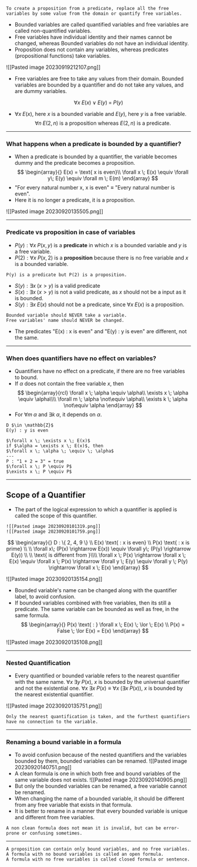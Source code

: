 ```ad-abstract
To create a proposition from a predicate, replace all the free variables by some value from the domain or quantify free variables. 
```

- Bounded variables are called quantified variables and free variables are called non-quantified variables.
- Free variables have individual identity and their names cannot be changed, whereas Bounded variables do not have an individual identity.
- Proposition does not contain any variables, whereas predicates (propositional functions) take variables.

![[Pasted image 20230919212107.png]]

- Free variables are free to take any values from their domain. Bounded variables are bounded by a quantifier and do not take any values, and are dummy variables.

$$
\forall x \; E(x) \; \lor \; E(y) \; = \; P(y)
$$
- $\forall x \; E(x)$, here $x$ is a bounded variable and $E(y)$, here $y$ is a free variable.
$$
\forall n \; E(2, n) \text{ is a proposition whereas }
E(2, n) \text{ is a predicate.}
$$

---
### What happens when a predicate is bounded by a quantifier?
- When a predicate is bounded by a quantifier, the variable becomes dummy and the predicate becomes a proposition.
$$
\begin{array}{}
E(x) = \text{ x is even}\\
\forall x \; E(x) \equiv \forall y\; E(y) \equiv \forall m \; E(m)
\end{array}
$$
- "For every natural number x, x is even" $\equiv$ "Every natural number is even".
- Here it is no longer a predicate, it is a proposition.

![[Pasted image 20230920135505.png]]

---
### Predicate vs proposition in case of variables

- $P(y) : \forall x \; P(x, y)$ is a **predicate** in which $x$ is a bounded variable and $y$ is a free variable.
- $P(2) : \forall x \; P(x, 2)$ is a **proposition** because there is no free variable and $x$ is a bounded variable.

```ad-note
P(y) is a predicate but P(2) is a proposition.
```

- $S(y) : \exists x \; (x \gt y)$ is a valid predicate
- $S(x) : \exists x \; (x \gt y)$ is not a valid predicate, as $x$ should not be a input as it is bounded.
- $S(y) : \exists x \; E(x)$ should not be a predicate, since $\forall x\; E(x)$ is a proposition.

```ad-important
Bounded variable should NEVER take a variable.
Free variables' name should NEVER be changed.
```

- The predicates "E(x) : x is even" and "E(y) : y is even" are different, not the same.

---
### When does quantifiers have no effect on variables?
- Quantifiers have no effect on a predicate, if there are no free variables to bound.
- If $\alpha$ does not contain the free variable $x$, then
$$
\begin{array}{rcl}
\forall x \; \alpha \equiv \alpha\\
\exists x \; \alpha \equiv \alpha\\\\
\forall m \; \alpha \not\equiv \alpha\\
\exists k \; \alpha \not\equiv \alpha
\end{array}
$$
- For $\forall m \; \alpha \text{ and } \exists k \; \alpha$, it depends on $\alpha$.

```ad-example
D $\in \mathbb{Z}$
E(y) : y is even

$\forall x \; \exists x \; E(x)$
if $\alpha = \exists x \; E(x)$, then
$\forall x \; \alpha \; \equiv \; \alpha$
---
P : "1 + 2 = 3" = true
$\forall x \; P \equiv P$
$\exists x \; P \equiv P$
```

---
## Scope of a Quantifier
- The part of the logical expression to which a quantifier is applied is called the scope of this quantifier.

```ad-example
![[Pasted image 20230920101319.png]]
![[Pasted image 20230920101759.png]]
```

$$
\begin{array}{}
D : \{ 2, 4, 9 \} \\
E(x) \text{ : x is even} \\
P(x) \text{ : x is prime} \\ \\
\forall x\; (P(x) \rightarrow E(x)) \equiv \forall y\; (P(y) \rightarrow E(y)) \\ \\
\text{ is different from }\\\\
\forall x \; P(x) \rightarrow \forall x \; E(x) \equiv \forall x \; P(x) \rightarrow \forall y \; E(y) \equiv \forall y \; P(y) \rightarrow \forall x \; E(x) 
\end{array}
$$

![[Pasted image 20230920135154.png]]


- Bounded variable's name can be changed along with the quantifier label, to avoid confusion.
- If bounded variables combined with free variables, then its still a predicate. The same variable can be bounded as well as free, in the same formula.
$$
\begin{array}{}
P(x) \text{ : } \forall x \; E(x) \; \lor \; E(x) \\
P(x) = False \; \lor E(x) = E(x)
\end{array}
$$

![[Pasted image 20230920135108.png]]

---
### Nested Quantification

- Every quantified or bounded variable refers to the nearest quantifier with the same name.
$\forall x \; \exists y \; P(x)$, $x$ is bounded by the universal quantifier and not the existential one.
$\forall x\; \exists x \; P(x) \equiv \forall x\; (\exists x \; P(x))$, $x$ is bounded by the nearest existential quantifier.

![[Pasted image 20230920135751.png]]
```ad-attention
Only the nearest quantification is taken, and the furthest quantifiers have no connection to the variable.
```

---

### Renaming a bound variable in a formula

- To avoid confusion because of the nested quantifiers and the variables bounded by them, bounded variables can be renamed.
![[Pasted image 20230920140751.png]]
- A clean formula is one in which both free and bound variables of the same variable does not exists.
![[Pasted image 20230920140905.png]]
- But only the bounded variables can be renamed, a free variable cannot be renamed.
- When changing the name of a bounded variable, it should be different from any free variable that exists in that formula.
- It is better to rename in a manner that every bounded variable is unique and different from free variables.

```ad-caution
A non clean formula does not mean it is invalid, but can be error-prone or confusing sometimes.
```

---

```ad-summary
A proposition can contain only bound variables, and no free variables.
A formula with no bound variables is called an open formula.
A formula with no free variables is called closed formula or sentence.
```
